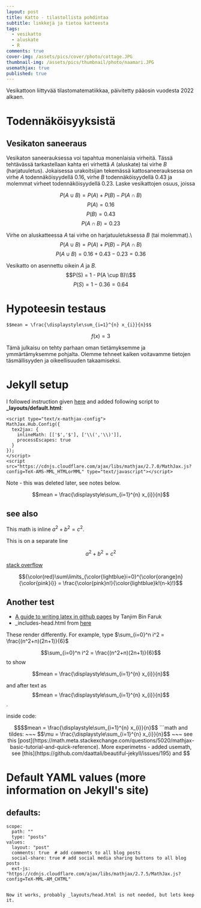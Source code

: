 ```yaml
---
layout: post
title: Katto - tilastollista pohdintaa
subtitle: linkkejä ja tietoa katteesta
tags:
  - vesikatto
  - aluskate
  - R
comments: true
cover-img: /assets/pics/cover/photo/cottage.JPG
thumbnail-img: /assets/pics/thumbnail/photo/naamari.JPG
usemathjax: true
published: true
---
```


Vesikattoon liittyvää tilastomatematiikkaa, päivitetty pääosin vuodesta 2022 alkaen.

# Todennäköisyyksistä

## Vesikaton saneeraus

Vesikaton saneerauksessa voi tapahtua monenlaisia virheitä. Tässä tehtävässä tarkastellaan kahta eri virhettä $A$ (aluskate) tai virhe $B$ (harjatuuletus). Jokaisessa urakoitsijan tekemässä kattosaneerauksessa on virhe $A$ todennäköisyydellä 0.16, virhe $B$ todennäköisyydellä 0.43 ja molemmat virheet todennäköisyydellä 0.23. Laske vesikattojen osuus, joissa 

$$P(A \cup B) = P(A) + P(B) - P(A \cap B)$$
$$P(A) = 0.16$$
$$P(B) = 0.43$$
$$P(A \cap B) = 0.23$$


Virhe on aluskatteessa $A$ tai virhe on harjatuuletuksessa $B$ (tai molemmat).\\ 
$$ P(A \cup B) = P(A) + P(B) - P(A \cap B)$$
$$ P(A \cup B) = 0.16 + 0.43 - 0.23 = 0.36$$

Vesikatto on asennettu oikein $A$ ja $B$. 
$$P(S) = 1 - P(A \cup B)\\$$
$$P(S) = 1 - 0.36 = 0.64$$

# Hypoteesin testaus


~~~
$$mean = \frac{\displaystyle\sum_{i=1}^{n} x_{i}}{n}$$
~~~

$$f(x) = 3$$






Tämä julkaisu on tehty parhaan oman tietämyksemme ja ymmärtämyksemme pohjalta. Olemme tehneet kaiken voitavamme tietojen täsmällisyyden ja oikeellisuuden takaamiseksi.


# Jekyll setup

I followed instruction given [here](http://zjuwhw.github.io/2017/06/04/MathJax.html) and added following script to **_layouts/default.html**:

~~~
<script type="text/x-mathjax-config">
MathJax.Hub.Config({
  tex2jax: {
    inlineMath: [['$','$'], ['\\(','\\)']],
    processEscapes: true
  }
});
</script>
<script src="https://cdnjs.cloudflare.com/ajax/libs/mathjax/2.7.0/MathJax.js?config=TeX-AMS-MML_HTMLorMML" type="text/javascript"></script>

~~~

Note - this was deleted later, see notes below.

$$mean = \frac{\displaystyle\sum_{i=1}^{n} x_{i}}{n}$$




## see also

This math is inline $`a^2+b^2=c^2`$.

This is on a separate line

```math
a^2+b^2=c^2
```

[stack overflow](https://stackoverflow.com/questions/11256433/how-to-show-math-equations-in-general-githubs-markdownnot-githubs-blog)

$${\color{red}\sum\limits_{\color{lightblue}i=0}^{\color{orange}n} {\color{pink}i}} = \frac{\color{pink}n!}{\color{lightblue}k!(n-k)!}$$


## Another test

- [A guide to writing latex in github pages](https://tanjim131.github.io/2020-05-19-how-to-write-mathjax-in-beautiful-jekyll/) by Tanjim Bin Faruk
- _includes-head.html from [here](https://github.com/daattali/beautiful-jekyll/blob/master/_includes/head.html)


These render differently. For example, type
$\sum_{i=0}^n i^2 = \frac{(n^2+n)(2n+1)}{6}$

$$\sum_{i=0}^n i^2 = \frac{(n^2+n)(2n+1)}{6}$$
to show

$$mean = \frac{\displaystyle\sum_{i=1}^{n} x_{i}}{n}$$

and after text as $$mean = \frac{\displaystyle\sum_{i=1}^{n} x_{i}}{n}$$.

inside code:

```math
$$mean = \frac{\displaystyle\sum_{i=1}^{n} x_{i}}{n}$$
```math

and tildes:

~~~
$$\mu = \frac{\displaystyle\sum_{i=1}^{n} x_{i}}{n}$$
~~~

see this [post](https://math.meta.stackexchange.com/questions/5020/mathjax-basic-tutorial-and-quick-reference).

More experimetns - added usemath, see [this](https://github.com/daattali/beautiful-jekyll/issues/195)

and 
```
# Default YAML values (more information on Jekyll's site)
defaults:
  -
    scope:
      path: ""
      type: "posts"
    values:
      layout: "post"
      comments: true  # add comments to all blog posts
      social-share: true # add social media sharing buttons to all blog posts
      ext-js: "https://cdnjs.cloudflare.com/ajax/libs/mathjax/2.7.5/MathJax.js?config=TeX-MML-AM_CHTML"

```

Now it works, probably _layouts/head.html is not needed, but lets keep it.